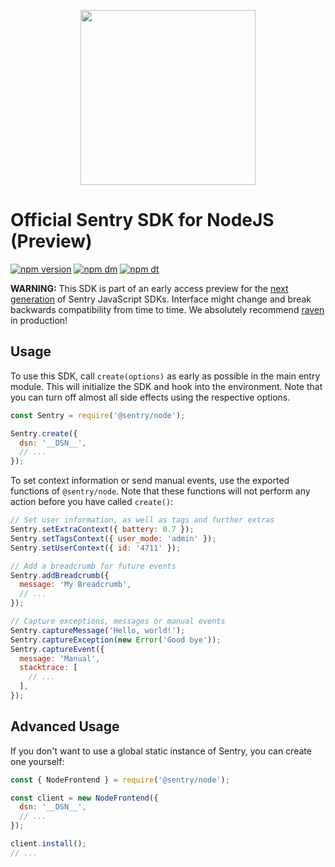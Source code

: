 <p align="center">
  <a href="https://sentry.io" target="_blank" align="center">
    <img src="https://sentry-brand.storage.googleapis.com/sentry-logo-black.png" width="280">
  </a>
  <br />
</p>

# Official Sentry SDK for NodeJS (Preview)

[![npm version](https://img.shields.io/npm/v/@sentry/node.svg)](https://www.npmjs.com/package/@sentry/node)
[![npm dm](https://img.shields.io/npm/dm/@sentry/node.svg)](https://www.npmjs.com/package/@sentry/node)
[![npm dt](https://img.shields.io/npm/dt/@sentry/node.svg)](https://www.npmjs.com/package/@sentry/node)

**WARNING:** This SDK is part of an early access preview for the
[next generation](https://github.com/getsentry/raven-js/tree/next#readme) of
Sentry JavaScript SDKs. Interface might change and break backwards compatibility
from time to time. We absolutely recommend
[raven](https://github.com/getsentry/raven-node) in production!

## Usage

To use this SDK, call `create(options)` as early as possible in the main entry
module. This will initialize the SDK and hook into the environment. Note that
you can turn off almost all side effects using the respective options.

```javascript
const Sentry = require('@sentry/node');

Sentry.create({
  dsn: '__DSN__',
  // ...
});
```

To set context information or send manual events, use the exported functions of
`@sentry/node`. Note that these functions will not perform any action before you
have called `create()`:

```javascript
// Set user information, as well as tags and further extras
Sentry.setExtraContext({ battery: 0.7 });
Sentry.setTagsContext({ user_mode: 'admin' });
Sentry.setUserContext({ id: '4711' });

// Add a breadcrumb for future events
Sentry.addBreadcrumb({
  message: 'My Breadcrumb',
  // ...
});

// Capture exceptions, messages or manual events
Sentry.captureMessage('Hello, world!');
Sentry.captureException(new Error('Good bye'));
Sentry.captureEvent({
  message: 'Manual',
  stacktrace: [
    // ...
  ],
});
```

## Advanced Usage

If you don't want to use a global static instance of Sentry, you can create one
yourself:

```javascript
const { NodeFrontend } = require('@sentry/node');

const client = new NodeFrontend({
  dsn: '__DSN__',
  // ...
});

client.install();
// ...
```
